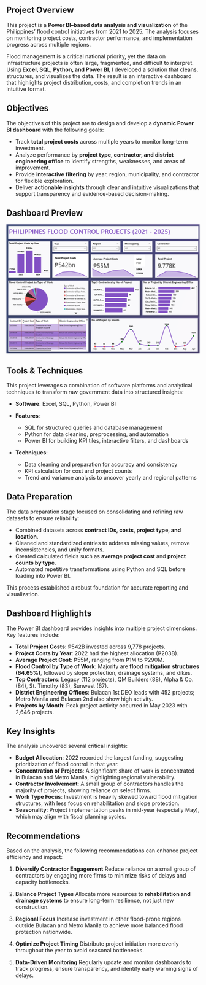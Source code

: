 ## Project Overview

This project is a **Power BI–based data analysis and visualization** of the Philippines’ flood control initiatives from 2021 to 2025. The analysis focuses on monitoring project costs, contractor performance, and implementation progress across multiple regions.

Flood management is a critical national priority, yet the data on infrastructure projects is often large, fragmented, and difficult to interpret. Using **Excel, SQL, Python, and Power BI**, I developed a solution that cleans, structures, and visualizes the data. The result is an interactive dashboard that highlights project distribution, costs, and completion trends in an intuitive format.


## Objectives

The objectives of this project are to design and develop a **dynamic Power BI dashboard** with the following goals:

* Track **total project costs** across multiple years to monitor long-term investment.
* Analyze performance by **project type, contractor, and district engineering office** to identify strengths, weaknesses, and areas of improvement.
* Provide **interactive filtering** by year, region, municipality, and contractor for flexible exploration.
* Deliver **actionable insights** through clear and intuitive visualizations that support transparency and evidence-based decision-making.


## Dashboard Preview

![Philippines Flood Control Dashboard](https://github.com/Jerome-analyst/PH-Flood-Control-Project-2021-2025/blob/main/BI%20Dashboard.png)


## Tools & Techniques

This project leverages a combination of software platforms and analytical techniques to transform raw government data into structured insights:

* **Software**: Excel, SQL, Python, Power BI
* **Features**:

  * SQL for structured queries and database management
  * Python for data cleaning, preprocessing, and automation
  * Power BI for building KPI tiles, interactive filters, and dashboards
* **Techniques**:

  * Data cleaning and preparation for accuracy and consistency
  * KPI calculation for cost and project counts
  * Trend and variance analysis to uncover yearly and regional patterns


## Data Preparation

The data preparation stage focused on consolidating and refining raw datasets to ensure reliability:

* Combined datasets across **contract IDs, costs, project type, and location**.
* Cleaned and standardized entries to address missing values, remove inconsistencies, and unify formats.
* Created calculated fields such as **average project cost** and **project counts by type**.
* Automated repetitive transformations using Python and SQL before loading into Power BI.

This process established a robust foundation for accurate reporting and visualization.


## Dashboard Highlights

The Power BI dashboard provides insights into multiple project dimensions. Key features include:

* **Total Project Costs**: ₱542B invested across 9,778 projects.
* **Project Costs by Year**: 2022 had the highest allocation (₱203B).
* **Average Project Cost**: ₱55M, ranging from ₱1M to ₱290M.
* **Flood Control by Type of Work**: Majority are **flood mitigation structures (64.65%)**, followed by slope protection, drainage systems, and dikes.
* **Top Contractors**: Legacy (112 projects), QM Builders (88), Alpha & Co. (84), St. Timothy (83), Sunwest (67).
* **District Engineering Offices**: Bulacan 1st DEO leads with 452 projects; Metro Manila and Bulacan 2nd also show high activity.
* **Projects by Month**: Peak project activity occurred in May 2023 with 2,646 projects.


## Key Insights

The analysis uncovered several critical insights:

* **Budget Allocation**: 2022 recorded the largest funding, suggesting prioritization of flood control in that year.
* **Concentration of Projects**: A significant share of work is concentrated in Bulacan and Metro Manila, highlighting regional vulnerability.
* **Contractor Involvement**: A small group of contractors handles the majority of projects, showing reliance on select firms.
* **Work Type Focus**: Investment is heavily skewed toward flood mitigation structures, with less focus on rehabilitation and slope protection.
* **Seasonality**: Project implementation peaks in mid-year (especially May), which may align with fiscal planning cycles.


## Recommendations

Based on the analysis, the following recommendations can enhance project efficiency and impact:

1. **Diversify Contractor Engagement**
   Reduce reliance on a small group of contractors by engaging more firms to minimize risks of delays and capacity bottlenecks.

2. **Balance Project Types**
   Allocate more resources to **rehabilitation and drainage systems** to ensure long-term resilience, not just new construction.

3. **Regional Focus**
   Increase investment in other flood-prone regions outside Bulacan and Metro Manila to achieve more balanced flood protection nationwide.

4. **Optimize Project Timing**
   Distribute project initiation more evenly throughout the year to avoid seasonal bottlenecks.

5. **Data-Driven Monitoring**
   Regularly update and monitor dashboards to track progress, ensure transparency, and identify early warning signs of delays.

